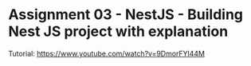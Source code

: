 # Assignment 03 - NestJS - Building Nest JS project with explanation


Tutorial: https://www.youtube.com/watch?v=9DmorFYl44M